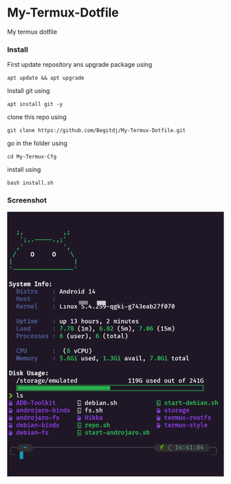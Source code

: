 # My-Termux-Dotfile
My termux dotfile
### Install
First update repository ans upgrade package using
````
apt update && apt upgrade
````
Install git using
````
apt install git -y
````
clone this repo using 
````
git clone https://github.com/Begitdj/My-Termux-Dotfile.git
````
go in the folder using 
````
cd My-Termux-Cfg
````
install using 
````
bash install.sh
````
### Screenshot
![Image](/image.jpg)

